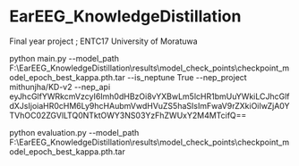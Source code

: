 # EarEEG_KnowledgeDistillation
Final year project ; ENTC17 University of Moratuwa

python main.py --model_path F:\EarEEG_KnowledgeDistillation\results\model_check_points\checkpoint_model_epoch_best_kappa.pth.tar --is_neptune True --nep_project mithunjha/KD-v2 --nep_api eyJhcGlfYWRkcmVzcyI6Imh0dHBzOi8vYXBwLm5lcHR1bmUuYWkiLCJhcGlfdXJsIjoiaHR0cHM6Ly9hcHAubmVwdHVuZS5haSIsImFwaV9rZXkiOiIwZjA0YTVhOC02ZGVlLTQ0NTktOWY3NS03YzFhZWUxY2M4MTcifQ==


python evaluation.py --model_path F:\EarEEG_KnowledgeDistillation\results\model_check_points\checkpoint_model_epoch_best_kappa.pth.tar